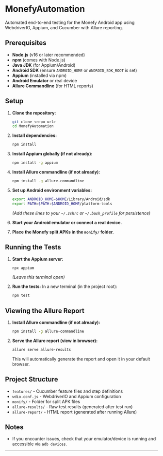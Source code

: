 # MonefyAutomation

Automated end-to-end testing for the Monefy Android app using WebdriverIO, Appium, and Cucumber with Allure reporting.

## Prerequisites

- **Node.js** (v16 or later recommended)
- **npm** (comes with Node.js)
- **Java JDK** (for Appium/Android)
- **Android SDK** (ensure `ANDROID_HOME` or `ANDROID_SDK_ROOT` is set)
- **Appium** (installed via npm)
- **Android Emulator** or real device
- **Allure Commandline** (for HTML reports)

## Setup

1. **Clone the repository:**
   ```sh
   git clone <repo-url>
   cd MonefyAutomation
   ```

2. **Install dependencies:**
   ```sh
   npm install
   ```

3. **Install Appium globally (if not already):**
   ```sh
   npm install -g appium
   ```

4. **Install Allure commandline (if not already):**
   ```sh
   npm install -g allure-commandline
   ```

5. **Set up Android environment variables:**
   ```sh
   export ANDROID_HOME=$HOME/Library/Android/sdk
   export PATH=$PATH:$ANDROID_HOME/platform-tools
   ```
   *(Add these lines to your `~/.zshrc` or `~/.bash_profile` for persistence)*

6. **Start your Android emulator or connect a real device.**

7. **Place the Monefy split APKs in the `monify/` folder.**

## Running the Tests


1. **Start the Appium server:**
   ```sh
   npx appium
   ```
   *(Leave this terminal open)*

2. **Run the tests:**
   In a new terminal (in the project root):
   ```sh
   npm test
   ```

## Viewing the Allure Report

1. **Install Allure commandline (if not already):**
   ```sh
   npm install -g allure-commandline
   ```

2. **Serve the Allure report (view in browser):**
   ```sh
   allure serve allure-results
   ```
   This will automatically generate the report and open it in your default browser.

## Project Structure

- `features/` - Cucumber feature files and step definitions
- `wdio.conf.js` - WebdriverIO and Appium configuration
- `monify/` - Folder for split APK files
- `allure-results/` - Raw test results (generated after test run)
- `allure-report/` - HTML report (generated after running Allure)

## Notes
- If you encounter issues, check that your emulator/device is running and accessible via `adb devices`.
---
